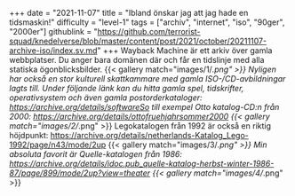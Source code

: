 +++
date = "2021-11-07"
title = "Ibland önskar jag att jag hade en tidsmaskin!"
difficulty = "level-1"
tags = ["archiv", "internet", "iso", "90ger", "2000er"]
githublink = "https://github.com/terrorist-squad/knedelverse/blob/master/content/post/2021/october/20211107-archive-iso/index.sv.md"
+++
Wayback Machine är ett arkiv över gamla webbplatser. Du anger bara domänen där och får en tidslinje med alla statiska ögonblicksbilder.
{{< gallery match="images/1/*.png" >}}
Nyligen har också en stor kulturell skattkammare med gamla ISO-/CD-avbildningar lagts till. Under följande länk kan du hitta gamla spel, tidskrifter, operativsystem och även gamla postorderkataloger: https://archive.org/details/softwareSo till exempel Otto katalog-CD:n från 2000: https://archive.org/details/ottofruehjahrsommer2000
{{< gallery match="images/2/*.png" >}}
Legokatalogen från 1992 är också en riktig höjdpunkt: https://archive.org/details/netherlands-Katalog_Lego-1992/page/n43/mode/2up
{{< gallery match="images/3/*.png" >}}
Min absoluta favorit är Quelle-katalogen från 1986: https://archive.org/details/idoc.pub_quelle-katalog-herbst-winter-1986-87/page/899/mode/2up?view=theater
{{< gallery match="images/4/*.png" >}}
